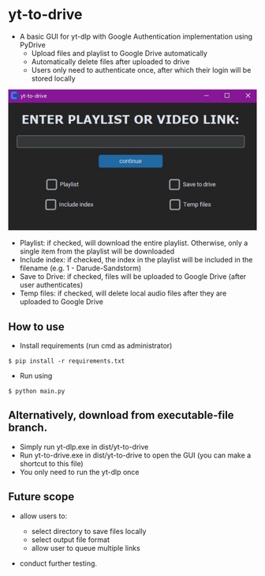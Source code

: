 # yt-to-drive

- A basic GUI for yt-dlp with Google Authentication implementation using PyDrive
  - Upload files and playlist to Google Drive automatically
  - Automatically delete files after uploaded to drive
  - Users only need to authenticate once, after which their login will be stored locally

![](gui.jpg)

- Playlist: if checked, will download the entire playlist. Otherwise, only a single item from the playlist will be downloaded
- Include index: if checked, the index in the playlist will be included in the filename (e.g. 1 - Darude-Sandstorm)
- Save to Drive: if checked, files will be uploaded to Google Drive (after user authenticates)
- Temp files: if checked, will delete local audio files after they are uploaded to Google Drive

## How to use

- Install requirements (run cmd as administrator)

```
$ pip install -r requirements.txt
```

- Run using

```
$ python main.py
```

## Alternatively, download from executable-file branch.

- Simply run yt-dlp.exe in dist/yt-to-drive
- Run yt-to-drive.exe in dist/yt-to-drive to open the GUI (you can make a shortcut to this file)
- You only need to run the yt-dlp once

## Future scope

- allow users to:

  - select directory to save files locally
  - select output file format
  - allow user to queue multiple links

- conduct further testing.
